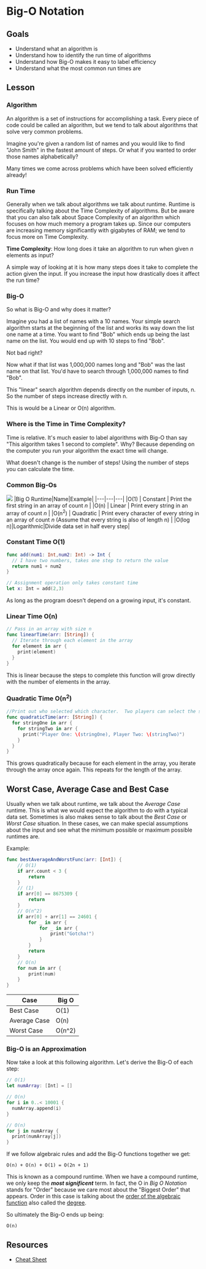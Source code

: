 # Big-O Notation

## Goals
* Understand what an algorithm is
* Understand how to identify the run time of algorithms
* Understand how Big-O makes it easy to label efficiency
* Understand what the most common run times are

## Lesson 

### Algorithm

An algorithm is a set of instructions for accomplishing a task. Every piece of code could be called an algorithm, but we tend to talk about algorithms that solve very common problems. 

Imagine you're given a random list of names and you would like to find "John Smith" in the fastest amount of steps. Or what if you wanted to order those names alphabetically?

Many times we come across problems which have been solved efficiently already!

### Run Time

Generally when we talk about algorithms we talk about runtime. Runtime is specifically talking about the Time Complexity of algorithms. But be aware that you can also talk about Space Complexity of an algorithm which focuses on how much memory a program takes up. Since our computers are increasing memory significantly with gigabytes of RAM; we tend to focus more on Time Complexity.

**Time Complexity**: How long does it take an algorithm to run when given *n* elements as input?

A simple way of looking at it is how many steps does it take to complete the action given the input. If you increase the input how drastically does it affect the run time?

### Big-O

So what is Big-O and why does it matter? 

Imagine you had a list of names with a 10 names. Your simple search algorithm starts at the beginning of the list and works its way down the list one name at a time. You want to find "Bob" which ends up being the last name on the list. You would end up with 10 steps to find "Bob".

Not bad right? 

Now what if that list was 1,000,000 names long and "Bob" was the last name on that list. You'd have to search through 1,000,000 names to find "Bob". 

This "linear" search algorithm depends directly on the number of inputs, n. So the number of steps increase directly with n. 

This is would be a Linear or O(n) algorithm. 

### Where is the Time in Time Complexity?

Time is relative. It's much easier to label algorithms with Big-O than say "This algorithm takes 1 second to complete". Why? Because depending on the computer you run your algorithm the exact time will change. 

What doesn't change is the number of steps! Using the number of steps you can calculate the time. 

### Common Big-Os 
![](https://cdn-images-1.medium.com/max/1600/1*_8PfaIyJC7dWJOsKxz47ow.png)
|Big O Runtime|Name|Example|
|---|---|---|
|O(1) | Constant | Print the first string in an array of count *n* |
|O(n) | Linear | Print every string in an array of count *n* |
|O(n<sup>2</sup>) | Quadratic | Print every character of every string in an array of count *n* (Assume that every string is also of length n) |
|O(log n)|Logarithmic|Divide data set in half every step|


### Constant Time O(1)

```swift
func add(num1: Int,num2: Int) -> Int { 
  // I have two numbers, takes one step to return the value
  return num1 + num2
}

// Assignment operation only takes constant time
let x: Int = add(2,3)
```

As long as the program doesn't depend on a growing input, it's constant.

### Linear Time O(n)

```swift
// Pass in an array with size n
func linearTime(arr: [String]) {
  // Iterate through each element in the array
  for element in arr {
    print(element)
  }
}
```

This is linear because the steps to complete this function will grow directly with the number of elements in the array.

### Quadratic Time O(n<sup>2</sup>)

```swift
//Print out who selected which character.  Two players can select the same character.
func quadraticTime(arr: [String]) {
  for stringOne in arr {
    for stringTwo in arr {
      print("Player One: \(stringOne), Player Two: \(stringTwo)")
    }
  }
}
```

This grows quadratically because for each element in the array, you iterate through the array once again. This repeats for the length of the array.

## Worst Case, Average Case and Best Case
Usually when we talk about runtime, we talk about the *Average Case* runtime.  This is what we would expect the algorithm to do with a typical data set.  Sometimes is also makes sense to talk about the *Best Case* or *Worst Case* situation.  In these cases, we can make special assumptions about the input and see what the minimum possible or maximum possible runtimes are.

Example:

```swift
func bestAverageAndWorstFunc(arr: [Int]) {
    // O(1)
    if arr.count < 3 {
        return
    }
    // (1)
    if arr[0] == 8675309 {
        return
    }
    // O(n^2)
    if arr[0] + arr[1] == 24601 {
        for _ in arr {
            for _ in arr {
                print("Gotcha!")
            }
        }
        return
    }
    // O(n)
    for num in arr {
        print(num)
    }
}
```


|Case|Big O|
|---|---|
|Best Case|O(1)|
|Average Case|O(n)|
|Worst Case|O(n^2)|

### Big-O is an Approximation

Now take a look at this following algorithm. Let's derive the Big-O of each step:

```swift
// O(1)
let numArray: [Int] = []

// O(n)
for i in 0..< 10001 {
  numArray.append(i)
}

// O(n)
for j in numArray {
  print(numArray[j])
}
```
If we follow algebraic rules and add the Big-O functions together we get:
```
O(n) + O(n) + O(1) = O(2n + 1)
```
This is known as a compound runtime. When we have a compound runtime, we only keep the ***most significent*** term.  In fact, the O in *Big O Notation* stands for "Order" because we care most about the "Biggest Order" that appears.  Order in this case is talking about the [order of the algebraic function](https://en.wikipedia.org/wiki/Order_of_a_polynomial) also called the [degree](https://en.wikipedia.org/wiki/Degree_of_a_polynomial).

So ultimately the Big-O ends up being:
```
O(n)
```

## Resources

* [Cheat Sheet](http://bigocheatsheet.com/)












